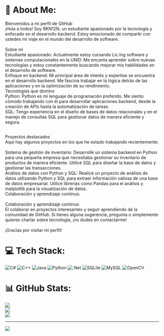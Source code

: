 # 💫 About Me:
Bienvenidos a mi perfil de GitHub<br>¡Hola a todos! Soy RKN12N, un estudiante apasionado por la tecnología y enfocado en el desarrollo backend. Estoy emocionado de compartir con ustedes mi viaje en el mundo del desarrollo de software.<br><br>Sobre mí<br>Estudiante apasionado: Actualmente estoy cursando Lic.Ing software y sistemas computacionales en la UNID. Me encanta aprender sobre nuevas tecnologías y estoy constantemente buscando mejorar mis habilidades en el desarrollo de software.
<br>Enfoque en backend: Mi principal área de interés y expertise se encuentra en el desarrollo backend. Me fascina trabajar en la lógica detrás de las aplicaciones y en la optimización de su rendimiento.
<br>Tecnologías que domino<br>Python: Python es mi lenguaje de programación preferido. Me siento cómodo trabajando con él para desarrollar aplicaciones backend, desde la creación de APIs hasta la automatización de tareas.<br>SQL: Tengo experiencia en el diseño de bases de datos relacionales y en el manejo de consultas SQL para gestionar datos de manera eficiente y segura.

<br>Proyectos destacados<br>Aquí hay algunos proyectos en los que he estado trabajando recientemente:<br><br>Sistema de gestión de inventario: Desarrollé un sistema backend en Python para una pequeña empresa que necesitaba gestionar su inventario de productos de manera eficiente. Utilicé SQL para diseñar la base de datos y gestionar las transacciones.<br>Análisis de datos con Python y SQL: Realicé un proyecto de análisis de datos utilizando Python y SQL para extraer información valiosa de una base de datos empresarial. Utilicé librerías como Pandas para el análisis y matplotlib para la visualización de datos.<br>Colaboración y aprendizaje continuo.<br><br>Colaboración y aprendizaje continuo<br> El colaborar en proyectos interesantes y seguir aprendiendo de la comunidad de GitHub. Si tienes alguna sugerencia, pregunta o simplemente quieres charlar sobre tecnología, ¡no dudes en contactarme!<br><br>¡Gracias por visitar mi perfil!<br>


# 💻 Tech Stack:
![C#](https://img.shields.io/badge/c%23-%23239120.svg?style=for-the-badge&logo=csharp&logoColor=white) ![C++](https://img.shields.io/badge/c++-%2300599C.svg?style=for-the-badge&logo=c%2B%2B&logoColor=white) ![Java](https://img.shields.io/badge/java-%23ED8B00.svg?style=for-the-badge&logo=openjdk&logoColor=white) ![Python](https://img.shields.io/badge/python-3670A0?style=for-the-badge&logo=python&logoColor=ffdd54) ![.Net](https://img.shields.io/badge/.NET-5C2D91?style=for-the-badge&logo=.net&logoColor=white) ![SQLite](https://img.shields.io/badge/sqlite-%2307405e.svg?style=for-the-badge&logo=sqlite&logoColor=white) ![MySQL](https://img.shields.io/badge/mysql-%2300000f.svg?style=for-the-badge&logo=mysql&logoColor=white) ![OpenCV](https://img.shields.io/badge/opencv-%23white.svg?style=for-the-badge&logo=opencv&logoColor=white)
# 📊 GitHub Stats:
![](https://github-readme-stats.vercel.app/api?username=RK12N&theme=dark&hide_border=false&include_all_commits=false&count_private=false)<br/>
![](https://github-readme-streak-stats.herokuapp.com/?user=RK12N&theme=dark&hide_border=false)<br/>
![](https://github-readme-stats.vercel.app/api/top-langs/?username=RK12N&theme=dark&hide_border=false&include_all_commits=false&count_private=false&layout=compact)

---
[![](https://visitcount.itsvg.in/api?id=RK12N&icon=0&color=0)](https://visitcount.itsvg.in)

<!-- Proudly created with GPRM ( https://gprm.itsvg.in ) -->
